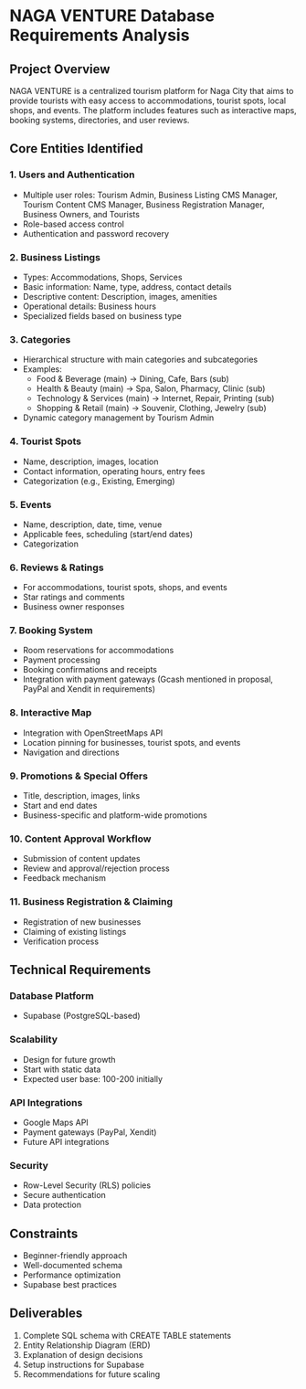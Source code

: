 # NAGA VENTURE Database Requirements Analysis

## Project Overview
NAGA VENTURE is a centralized tourism platform for Naga City that aims to provide tourists with easy access to accommodations, tourist spots, local shops, and events. The platform includes features such as interactive maps, booking systems, directories, and user reviews.

## Core Entities Identified

### 1. Users and Authentication
- Multiple user roles: Tourism Admin, Business Listing CMS Manager, Tourism Content CMS Manager, Business Registration Manager, Business Owners, and Tourists
- Role-based access control
- Authentication and password recovery

### 2. Business Listings
- Types: Accommodations, Shops, Services
- Basic information: Name, type, address, contact details
- Descriptive content: Description, images, amenities
- Operational details: Business hours
- Specialized fields based on business type

### 3. Categories
- Hierarchical structure with main categories and subcategories
- Examples:
  - Food & Beverage (main) → Dining, Cafe, Bars (sub)
  - Health & Beauty (main) → Spa, Salon, Pharmacy, Clinic (sub)
  - Technology & Services (main) → Internet, Repair, Printing (sub)
  - Shopping & Retail (main) → Souvenir, Clothing, Jewelry (sub)
- Dynamic category management by Tourism Admin

### 4. Tourist Spots
- Name, description, images, location
- Contact information, operating hours, entry fees
- Categorization (e.g., Existing, Emerging)

### 5. Events
- Name, description, date, time, venue
- Applicable fees, scheduling (start/end dates)
- Categorization

### 6. Reviews & Ratings
- For accommodations, tourist spots, shops, and events
- Star ratings and comments
- Business owner responses

### 7. Booking System
- Room reservations for accommodations
- Payment processing
- Booking confirmations and receipts
- Integration with payment gateways (Gcash mentioned in proposal, PayPal and Xendit in requirements)

### 8. Interactive Map
- Integration with OpenStreetMaps API
- Location pinning for businesses, tourist spots, and events
- Navigation and directions

### 9. Promotions & Special Offers
- Title, description, images, links
- Start and end dates
- Business-specific and platform-wide promotions

### 10. Content Approval Workflow
- Submission of content updates
- Review and approval/rejection process
- Feedback mechanism

### 11. Business Registration & Claiming
- Registration of new businesses
- Claiming of existing listings
- Verification process

## Technical Requirements

### Database Platform
- Supabase (PostgreSQL-based)

### Scalability
- Design for future growth
- Start with static data
- Expected user base: 100-200 initially

### API Integrations
- Google Maps API
- Payment gateways (PayPal, Xendit)
- Future API integrations

### Security
- Row-Level Security (RLS) policies
- Secure authentication
- Data protection

## Constraints
- Beginner-friendly approach
- Well-documented schema
- Performance optimization
- Supabase best practices

## Deliverables
1. Complete SQL schema with CREATE TABLE statements
2. Entity Relationship Diagram (ERD)
3. Explanation of design decisions
4. Setup instructions for Supabase
5. Recommendations for future scaling
